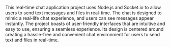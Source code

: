 This real-time chat application project uses Node.js and Socket.io to allow users to send text messages and files in real-time. The chat is designed to mimic a real-life chat experience, and users can see messages appear instantly. The project boasts of user-friendly interfaces that are intuitive and easy to use, ensuring a seamless experience. Its design is centered around creating a hassle-free and convenient chat environment for users to send text and files in real-time.
